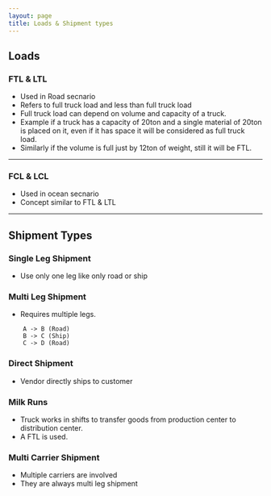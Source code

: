 ```yaml
---
layout: page
title: Loads & Shipment types
---
```


## Loads

### FTL & LTL
- Used in Road secnario
- Refers to full truck load and less than full truck load
- Full truck load can depend on volume and capacity of a truck.
- Example if a truck has a capacity of 20ton and a single material of 20ton is placed on it, even if it has space it will be considered as full truck load.
- Similarly if the volume is full just by 12ton of weight, still it will be FTL.

---

### FCL & LCL
- Used in ocean secnario
- Concept similar to FTL & LTL

---

## Shipment Types

### **Single Leg Shipment**
- Use only one leg like only road or ship

### **Multi Leg Shipment**
- Requires multiple legs.

```
    A -> B (Road)
    B -> C (Ship)
    C -> D (Road)
```

### **Direct Shipment**
- Vendor directly ships to customer

### **Milk Runs**
- Truck works in shifts to transfer goods from production center to distribution center.
- A FTL is used.

### **Multi Carrier Shipment**
- Multiple carriers are involved
- They are always multi leg shipment


